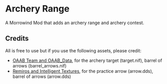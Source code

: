 # Archery Range

A Morrowind Mod that adds an archery range and archery contest.

## Credits

All is free to use but if you use the following assets, please credit:

- [OAAB Team and OAAB_Data](https://www.nexusmods.com/morrowind/mods/49042), for the archery target (target.nif), barrel of arrows (barrel_arrows.nif)
- [Remiros and Intelligent Textures](https://www.nexusmods.com/morrowind/mods/47469), for the practice arrow (arrow.dds), barrel of arrows (arrow.dds)
